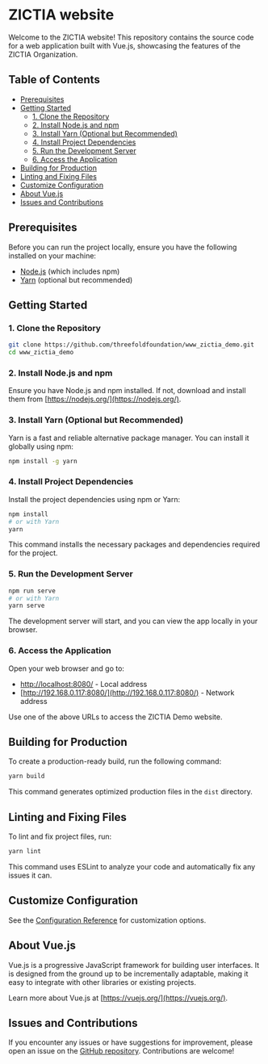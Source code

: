 # ZICTIA website

Welcome to the ZICTIA website! This repository contains the source code for a web application built with Vue.js, showcasing the features of the ZICTIA Organization.

## Table of Contents

- [Prerequisites](#prerequisites)
- [Getting Started](#getting-started)
  - [1. Clone the Repository](#1-clone-the-repository)
  - [2. Install Node.js and npm](#2-install-nodejs-and-npm)
  - [3. Install Yarn (Optional but Recommended)](#3-install-yarn-optional-but-recommended)
  - [4. Install Project Dependencies](#4-install-project-dependencies)
  - [5. Run the Development Server](#5-run-the-development-server)
  - [6. Access the Application](#6-access-the-application)
- [Building for Production](#building-for-production)
- [Linting and Fixing Files](#linting-and-fixing-files)
- [Customize Configuration](#customize-configuration)
- [About Vue.js](#about-vuejs)
- [Issues and Contributions](#issues-and-contributions)

## Prerequisites

Before you can run the project locally, ensure you have the following installed on your machine:

- [Node.js](https://nodejs.org/) (which includes npm)
- [Yarn](https://yarnpkg.com/) (optional but recommended)

## Getting Started

### 1. Clone the Repository

```bash
git clone https://github.com/threefoldfoundation/www_zictia_demo.git
cd www_zictia_demo
```

### 2. Install Node.js and npm

Ensure you have Node.js and npm installed. If not, download and install them from [https://nodejs.org/](https://nodejs.org/).

### 3. Install Yarn (Optional but Recommended)

Yarn is a fast and reliable alternative package manager. You can install it globally using npm:

```bash
npm install -g yarn
```

### 4. Install Project Dependencies

Install the project dependencies using npm or Yarn:

```bash
npm install
# or with Yarn
yarn
```

This command installs the necessary packages and dependencies required for the project.

### 5. Run the Development Server

```bash
npm run serve
# or with Yarn
yarn serve
```

The development server will start, and you can view the app locally in your browser.

### 6. Access the Application

Open your web browser and go to:

- [http://localhost:8080/](http://localhost:8080/) - Local address
- [http://192.168.0.117:8080/](http://192.168.0.117:8080/) - Network address

Use one of the above URLs to access the ZICTIA Demo website.

## Building for Production

To create a production-ready build, run the following command:

```bash
yarn build
```

This command generates optimized production files in the `dist` directory.

## Linting and Fixing Files

To lint and fix project files, run:

```bash
yarn lint
```

This command uses ESLint to analyze your code and automatically fix any issues it can.

## Customize Configuration

See the [Configuration Reference](https://cli.vuejs.org/config/) for customization options.

## About Vue.js

Vue.js is a progressive JavaScript framework for building user interfaces. It is designed from the ground up to be incrementally adaptable, making it easy to integrate with other libraries or existing projects.

Learn more about Vue.js at [https://vuejs.org/](https://vuejs.org/).

## Issues and Contributions

If you encounter any issues or have suggestions for improvement, please open an issue on the [GitHub repository](https://github.com/threefoldfoundation/www_zictia_demo). Contributions are welcome!
